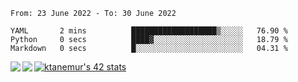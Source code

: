 <!--START_SECTION:waka-->

```text
From: 23 June 2022 - To: 30 June 2022

YAML       2 mins          ███████████████████▒░░░░░   76.90 %
Python     0 secs          ████▓░░░░░░░░░░░░░░░░░░░░   18.79 %
Markdown   0 secs          █░░░░░░░░░░░░░░░░░░░░░░░░   04.31 %
```

<!--END_SECTION:waka-->
<a href="https://github.com/anuraghazra/github-readme-stats">
  <img align="left" src="https://github-readme-stats.vercel.app/api?username=Tanesan&count_private=true&show_icons=true" />
<img align="left" src="https://github-readme-stats.vercel.app/api/top-langs/?username=Tanesan" />
</a>

[![ktanemur's 42 stats](https://badge42.vercel.app/api/v2/cl1wslf6s002109l771rng2w8/stats?cursusId=21&coalitionId=62)](https://github.com/JaeSeoKim/badge42)
